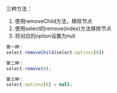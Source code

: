 三种方法：

1. 使用removeChild方法，移除节点
2. 使用select的remove\(index\)方法移除节点
3. 将对应的option设置为null

```js
第一种：
select.removeChild(select.options[0])

第二种：
select.remove(0);

第三种：
select.options[0] = null;
```



